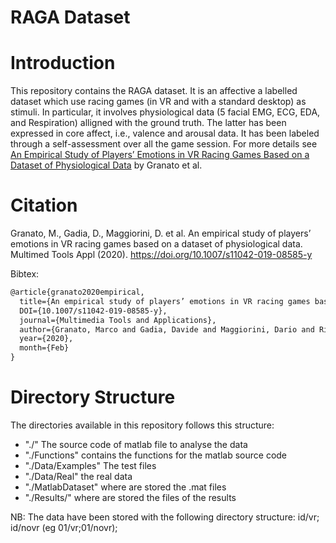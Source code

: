 # RAGA Dataset

# Introduction

This repository contains the RAGA dataset. It is an affective a labelled dataset which use racing games (in VR and with a standard desktop) as stimuli. In particular, it involves physiological data (5 facial EMG, ECG, EDA, and Respiration) alligned with the ground truth. The latter has been expressed in core affect, i.e., valence and arousal data. It has been labeled through a self-assessment over all the game session. For more details see [An Empirical Study of Players’ Emotions in VR Racing Games Based on a Dataset of Physiological Data](https://link.springer.com/article/10.1007/s11042-019-08585-y) by Granato et al.

# Citation

Granato, M., Gadia, D., Maggiorini, D. et al. An empirical study of players’ emotions in VR racing games based on a dataset of physiological data. Multimed Tools Appl (2020). https://doi.org/10.1007/s11042-019-08585-y

Bibtex:

```tex
@article{granato2020empirical,
  title={An empirical study of players’ emotions in VR racing games based on a dataset of physiological data}, 
  DOI={10.1007/s11042-019-08585-y}, 
  journal={Multimedia Tools and Applications}, 
  author={Granato, Marco and Gadia, Davide and Maggiorini, Dario and Ripamonti, Laura A.}, 
  year={2020}, 
  month={Feb}
}
```
  

# Directory Structure

The directories available in this repository follows this structure:

- "./" The source code of matlab file to analyse the data
- "./Functions" contains the functions for the matlab source code
- "./Data/Examples" The test files
- "./Data/Real" the real data 
- "./MatlabDataset" where are stored the .mat files
- "./Results/" where are stored the files of the results


NB: The data have been stored with the following directory structure: id/vr; id/novr (eg 01/vr;01/novr);




